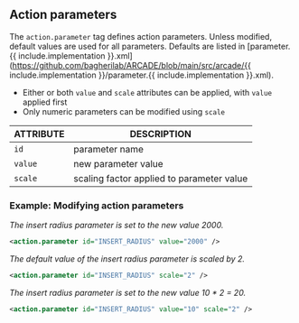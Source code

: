## Action parameters

The `action.parameter` tag defines action parameters.
Unless modified, default values are used for all parameters.
Defaults are listed in [parameter.{{ include.implementation }}.xml](https://github.com/bagherilab/ARCADE/blob/main/src/arcade/{{ include.implementation }}/parameter.{{ include.implementation }}.xml).

- Either or both `value` and `scale` attributes can be applied, with `value` applied first
- Only numeric parameters can be modified using `scale`

| ATTRIBUTE | DESCRIPTION                               |
| --------- | ----------------------------------------- |
| `id`      | parameter name                            |
| `value`   | new parameter value                       |
| `scale`   | scaling factor applied to parameter value |

### Example: Modifying action parameters

_The insert radius parameter is set to the new value 2000._

```xml
<action.parameter id="INSERT_RADIUS" value="2000" />
```

_The default value of the insert radius parameter is scaled by 2._

```xml
<action.parameter id="INSERT_RADIUS" scale="2" />
```

_The insert radius parameter is set to the new value 10 * 2 = 20._

```xml
<action.parameter id="INSERT_RADIUS" value="10" scale="2" />
```
